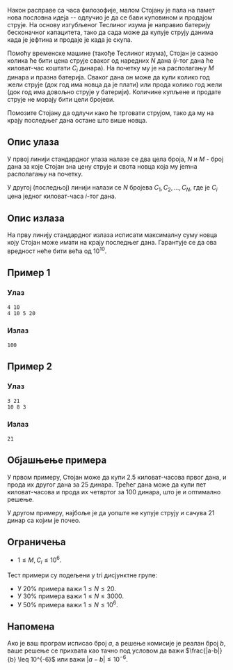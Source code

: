 Након расправе са часа филозофије, малом Стојану је пала на памет нова пословна идеја -- одлучио је да се бави куповином и продајом струје. На основу изгубљеног Теслиног изума је направио батерију бесконачног капацитета, тако да сада може да купује струју данима када је јефтина и продаје је када је скупа.

Помоћу временске машине (такође Теслиног изума), Стојан је сазнао колика ће бити цена струје сваког од наредних $N$ дана ($i$-тог дана ће киловат-час коштати $C_i$ динара). На почетку му је на располагању $M$ динара и празна батерија. Сваког дана он може да купи колико год жели струје (док год има новца да је плати) или прода колико год жели (док год има довољно струје у батерији). Количине купљене и продате струје не морају бити цели бројеви.

Помозите Стојану да одлучи како ће трговати струјом, тако да му на крају последњег дана остане што више новца.

## Опис улаза
У првој линији стандардног улаза налазе се два цела броја, $N$ и $M$ - број дана за које Стојан зна цену струје и свота новца која му јеmна располагању на почетку.

У другој (последњој) линији налази се $N$ бројева $C_1, C_2, \ldots,C_N$, где је $C_i$ цена једног киловат-часа $i$-тог дана.

## Опис излаза
На прву линију стандардног излаза исписати максималну суму новца коју Стојан може имати на крају последњег дана. Гарантује се да ова вредност неће бити већа од $10^{10}$.

## Пример 1
### Улаз
```
4 10
4 10 5 20
```

### Излаз
```
100
```

## Пример 2
### Улаз
```
3 21
10 8 3
```

### Излаз
```
21
```

## Објашњење примера
У првом примеру, Стојан може да купи $2.5$ киловат-часова првог дана, и прода их другог дана за $25$ динара. Трећег дана може да купи пет киловат-часова и прода их четвртог за $100$ динара, што је и оптимално решење.

У другом примеру, најбоље је да уопште не купује струју и сачува $21$ динар са којим је почео.

## Ограничења

* $1 \leq M, C_i \leq 10^6$.

Тест примери су подељени у tri дисјунктне групе:

* У 20% примера важи $1 \leq N \leq 20$.
* У 30% примера важи $1 \leq N \leq 3000$.
* У 50% примера важи $1 \leq N \leq 10^6$.

## Напомена

Aко је ваш програм исписао број $a$, а решење комисије је реалан број $b$, ваше решење се прихвата као тачно под условом да важи $\frac{|a-b|}{b} \leq 10^{-6}$ или важи $|a-b| \leq 10^{-6}$.

